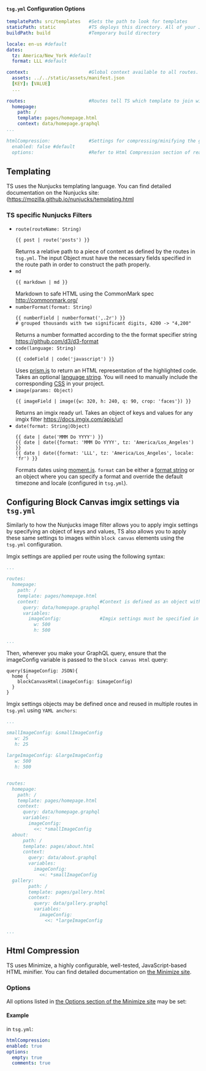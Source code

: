 #### `tsg.yml` Configuration Options

```yml
templatePath: src/templates   #Sets the path to look for templates
staticPath: static            #TS deploys this directory. All of your JS, CSS need to end up here. Files like robots.txt, humans.txt and other files that do not need processing should live here.
buildPath: build              #Temporary build directory 

locale: en-us #default
dates:
  tz: America/New_York #default
  format: LLL #default

context:                      #Global context available to all routes. 
  assets: ../../static/assets/manifest.json
  [KEY]: [VALUE]
  ...
  
routes:                       #Routes tell TS which template to join with which context (graphql query) and the format of the resulting directory structure to generate
  homepage:
    path: /
    template: pages/homepage.html
    context: data/homepage.graphql
...
  
htmlCompression:              #Settings for compressing/minifying the generated html
  enabled: false #default
  options:                    #Refer to Html Compression section of readme to see options
 ```
 
## Templating
TS uses the Nunjucks templating language. You can find detailed documentation on the Nunjucks site: (https://mozilla.github.io/nunjucks/templating.html

### TS specific Nunjucks Filters
- `route(routeName: String)`
  ```
  {{ post | route('posts') }}
  ```
  Returns a relative path to a piece of content as defined by the routes in `tsg.yml`. The input Object must have the necessary fields specified in the route path in order to construct the path properly.  
- `md`
  ```
  {{ markdown | md }}
  ```
  Markdown to safe HTML using the CommonMark spec http://commonmark.org/   
- `numberFormat(format: String)`
  ```
  {{ numberField | numberformat(',.2r') }}
  # grouped thousands with two significant digits, 4200 -> "4,200"
  ```
  Returns a number formatted according to the the format specifier string https://github.com/d3/d3-format
- `code(language: String)`
  ```
  {{ codeField | code('javascript') }}
  ```
  Uses [prism.js](http://prismjs.com/) to return an HTML representation of the highlighted code. Takes an optional [language string](http://prismjs.com/#languages-list). You will need to manually include the corresponding [CSS](https://github.com/PrismJS/prism/tree/gh-pages/themes) in your project. 
- `image(params: Object)`
  ```
  {{ imageField | image({w: 320, h: 240, q: 90, crop: 'faces'}) }}
  ```
  Returns an imgix ready url. Takes an object of keys and values for any imgix filter https://docs.imgix.com/apis/url
- `date(format: String|Object)`
  ```
  {{ date | date('MMM Do YYYY') }}
  {{ date | date({format: 'MMM Do YYYY', tz: 'America/Los_Angeles') }}
  {{ date | date({format: 'LLL', tz: 'America/Los_Angeles', locale: 'fr') }}
  ```
  Formats dates using [moment.js](https://momentjs.com/). `format` can be either a [format string](https://momentjs.com/docs/#/displaying/format/) or an object where you can specify a format and override the default timezone and locale (configured in `tsg.yml`).
  
## Configuring Block Canvas imgix settings via `tsg.yml`
Similarly to how the Nunjucks image filter allows you to apply imgix settings by specifying an object of keys and values, TS also allows you to apply these same settings to images within `block canvas` elements using the `tsg.yml` configuration.

Imgix settings are applied per route using the following syntax:

```yml
...

routes:
  homepage:
    path: /
    template: pages/homepage.html
    context:                      #Context is defined as an object with a query and variables
      query: data/homepage.graphql
      variables:
        imageConfig:              #Imgix settings must be specified in a variable named imageConfig
          w: 500
          h: 500

...    
 ```
Then, wherever you make your GraphQL query, ensure that the imageConfig variable is passed to the `block canvas Html` query:

```
query($imageConfig: JSON){
  home {
    blockCanvasHtml(imageConfig: $imageConfig)
  }
} 
 ```
 
Imgix settings objects may be defined once and reused in multiple routes in `tsg.yml` using `YAML anchors`:

```yml
...

smallImageConfig: &smallImageConfig
   w: 25
   h: 25
   
largeImageConfig: &largeImageConfig
   w: 500
   h: 500


routes:
  homepage:
    path: /
    template: pages/homepage.html
    context:
      query: data/homepage.graphql
      variables:
        imageConfig:
          <<: *smallImageConfig
  about:
      path: /
      template: pages/about.html
      context:
        query: data/about.graphql
        variables:
          imageConfig:
            <<: *smallImageConfig
  gallery:
        path: /
        template: pages/gallery.html
        context:
          query: data/gallery.graphql
          variables:
            imageConfig:
              <<: *largeImageConfig          

...    
 ```


## Html Compression
TS uses Minimize, a highly configurable, well-tested, JavaScript-based HTML minifier. You can find detailed documentation on [the Minimize site](https://github.com/Swaagie/minimize).

### Options
All options listed in [the Options section of the Minimize site](https://github.com/Swaagie/minimize#options-1) may be set:

#### Example
in `tsg.yml`:

  ```yml
htmlCompression:
  enabled: true
  options:
    empty: true
    comments: true
  ```

